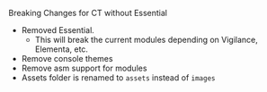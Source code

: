 Breaking Changes for CT without Essential
- Removed Essential.
  - This will break the current modules depending on Vigilance, Elementa, etc.
- Remove console themes
- Remove asm support for modules
- Assets folder is renamed to `assets` instead of `images`